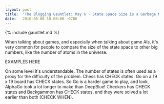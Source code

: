 ```yaml
---
layout: post
title:  "The Blogging Gauntlet: May 6 - State Space Size is a Garbage Metric"
date:   2016-05-06 10:00:00 -0700
---
```


{% include gauntlet.md %}

When talking about games, and especially when talking about game AIs,
it's very common for people to compare the size
of the state space to other big numbers, like the number of atoms in the
universe.

EXAMPLES HERE

On some level it's understandable. The number of states is often used as
a proxy for the difficulty of the problem. Chess has CHECK states.
Go on a 19 x 19 board has CHECK states. So Go is a harder game to play,
and look, AlphaGo took a lot longer to make than DeepBlue! Checkers has
CHECK states and Backgammon has CHECK states, and they were solved a lot
earlier than both (CHECK WHEN).


